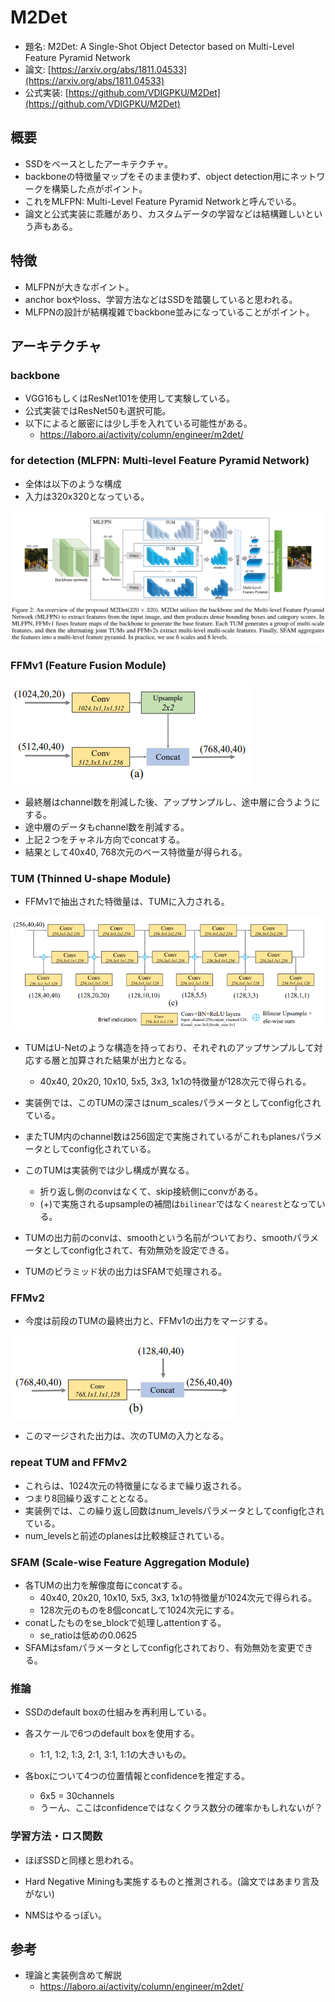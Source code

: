 # M2Det

- 題名: M2Det: A Single-Shot Object Detector based on Multi-Level Feature Pyramid Network
- 論文: [https://arxiv.org/abs/1811.04533](https://arxiv.org/abs/1811.04533)
- 公式実装: [https://github.com/VDIGPKU/M2Det](https://github.com/VDIGPKU/M2Det)

## 概要

- SSDをベースとしたアーキテクチャ。
- backboneの特徴量マップをそのまま使わず、object detection用にネットワークを構築した点がポイント。
- これをMLFPN: Multi-Level Feature Pyramid Networkと呼んでいる。
- 論文と公式実装に乖離があり、カスタムデータの学習などは結構難しいという声もある。

## 特徴

- MLFPNが大きなポイント。
- anchor boxやloss、学習方法などはSSDを踏襲していると思われる。
- MLFPNの設計が結構複雑でbackbone並みになっていることがポイント。

## アーキテクチャ

### backbone

- VGG16もしくはResNet101を使用して実験している。
- 公式実装ではResNet50も選択可能。
- 以下によると厳密には少し手を入れている可能性がある。
  - https://laboro.ai/activity/column/engineer/m2det/

### for detection (MLFPN: Multi-level Feature Pyramid Network)

- 全体は以下のような構成
- 入力は320x320となっている。

![](./img/m2det_architecture_overall.png)

### FFMv1 (Feature Fusion Module)

![](./img/m2det_ffmv1.png)

- 最終層はchannel数を削減した後、アップサンプルし、途中層に合うようにする。
- 途中層のデータもchannel数を削減する。
- 上記２つをチャネル方向でconcatする。
- 結果として40x40, 768次元のベース特徴量が得られる。

### TUM (Thinned U-shape Module)

- FFMv1で抽出された特徴量は、TUMに入力される。

![](./img/m2det_tum.png)

- TUMはU-Netのような構造を持っており、それぞれのアップサンプルして対応する層と加算された結果が出力となる。
  - 40x40, 20x20, 10x10, 5x5, 3x3, 1x1の特徴量が128次元で得られる。

- 実装例では、このTUMの深さはnum_scalesパラメータとしてconfig化されている。

- またTUM内のchannel数は256固定で実施されているがこれもplanesパラメータとしてconfig化されている。

- このTUMは実装例では少し構成が異なる。
  - 折り返し側のconvはなくて、skip接続側にconvがある。
  - (+)で実施されるupsampleの補間は`bilinear`ではなく`nearest`となっている。

- TUMの出力前のconvは、smoothという名前がついており、smoothパラメータとしてconfig化されて、有効無効を設定できる。

- TUMのピラミッド状の出力はSFAMで処理される。

### FFMv2

- 今度は前段のTUMの最終出力と、FFMv1の出力をマージする。

![](./img/m2det_ffmv2.png)

- このマージされた出力は、次のTUMの入力となる。

### repeat TUM and FFMv2

- これらは、1024次元の特徴量になるまで繰り返される。
- つまり8回繰り返すこととなる。
- 実装例では、この繰り返し回数はnum_levelsパラメータとしてconfig化されている。
- num_levelsと前述のplanesは比較検証されている。

### SFAM (Scale-wise Feature Aggregation Module)

- 各TUMの出力を解像度毎にconcatする。
  - 40x40, 20x20, 10x10, 5x5, 3x3, 1x1の特徴量が1024次元で得られる。
  - 128次元のものを8個concatして1024次元にする。
- conatしたものをse_blockで処理しattentionする。
  - se_ratioは低めの0.0625
- SFAMはsfamパラメータとしてconfig化されており、有効無効を変更できる。

### 推論

- SSDのdefault boxの仕組みを再利用している。

- 各スケールで6つのdefault boxを使用する。
  - 1:1, 1:2, 1:3, 2:1, 3:1, 1:1の大きいもの。

- 各boxについて4つの位置情報とconfidenceを推定する。
  - 6x5 = 30channels
  - うーん、ここはconfidenceではなくクラス数分の確率かもしれないが？

### 学習方法・ロス関数

- ほぼSSDと同様と思われる。

- Hard Negative Miningも実施するものと推測される。(論文ではあまり言及がない)

- NMSはやるっぽい。

## 参考

- 理論と実装例含めて解説
  - https://laboro.ai/activity/column/engineer/m2det/
